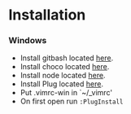# Installation 

### Windows

- Install gitbash located [here](https://gitforwindows.org/).
- Install choco located [here](https://chocolatey.org/install).
- Install node located [here](https://nodejs.org/en/).
- Install Plug located [here](https://github.com/junegunn/vim-plug).
- Put .vimrc-win in `~/_vimrc'
- On first open run `:PlugInstall`
